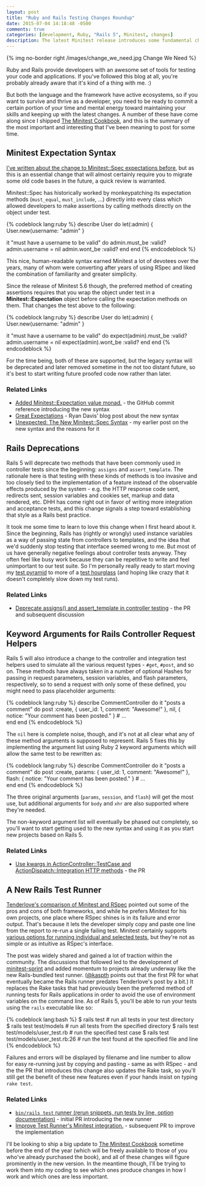 ```yaml
---
layout: post
title: "Ruby and Rails Testing Changes Roundup"
date: 2015-07-04 14:18:48 -0500
comments: true
categories: [development, Ruby, "Rails 5", Minitest, changes]
description: The latest Minitest release introduces some fundamental changes for users of Minitest::Spec expectations. Here's everything you need to know about it.
---
```

{% img no-border right /images/change_we_need.jpg Change We Need %}

Ruby and Rails provide developers with an awesome set of tools for testing your code and applications. If you've followed this blog at all, you're probably already aware that it's kind of a thing with me. :)

But both the language and the framework have active ecosystems, so if you want to survive and thrive as a developer, you need to be ready to commit a certain portion of your time and mental energy toward maintaining your skills and keeping up with the latest changes.  A number of these have come along since I shipped [The Minitest Cookbook](http://chriskottom.com/minitestcookbook/), and this is the summary of the most important and interesting that I've been meaning to post for some time.<!--more-->

## Minitest Expectation Syntax ##

[I've written about the change to Minitest::Spec expectations before](http://chriskottom.com/blog/2015/04/unexpected-the-new-minitest-spec-syntax/), but as this is an essential change that will almost certainly require you to migrate some old code bases in the future, a quick review is warranted.

Minitest::Spec has historically worked by monkeypatching its expectation methods (`must_equal`, `must_include`, &hellip;) directly into every class which allowed developers to make assertions by calling methods directly on the object under test.

{% codeblock lang:ruby %}
describe User do
  let(:admin)  { User.new(username: "admin" }
  
  it "must have a username to be valid" do
    admin.must_be :valid?
    admin.username = nil
    admin.wont_be :valid?
  end
end
{% endcodeblock %}

This nice, human-readable syntax earned Minitest a lot of devotees over the years, many of whom were converting after years of using RSpec and liked the combination of familiarity and greater simplicity.

Since the release of Minitest 5.6 though, the preferred method of creating assertions requires that you wrap the object under test in a __Minitest::Expectation__ object before calling the expectation methods on them.  That changes the test above to the following:

{% codeblock lang:ruby %}
describe User do
  let(:admin)  { User.new(username: "admin" }
  
  it "must have a username to be valid" do
    expect(admin).must_be :valid?
    admin.username = nil
    expect(admin).wont_be :valid?
  end
end
{% endcodeblock %}

For the time being, both of these are supported, but the legacy syntax will be deprecated and later removed sometime in the not too distant future, so it's best to start writing future proofed code now rather than later.

### Related Links ###

* [Added Minitest::Expectation value monad.](https://github.com/seattlerb/minitest/commit/9e78cc974f3ef0d9716f1cca2675753cf5f648d0) - the GitHub commit reference introducing the new syntax
* [Great Expectations](http://blog.zenspider.com/blog/2015/04/great-expectations.html) - Ryan Davis’ blog post about the new syntax
* [Unexpected: The New Minitest::Spec Syntax](http://chriskottom.com/blog/2015/04/unexpected-the-new-minitest-spec-syntax/) - my earlier post on the new syntax and the reasons for it

## Rails Deprecations ##

Rails 5 will deprecate two methods that have been commonly used in controller tests since the beginning: `assigns` and `assert_template`.  The rationale here is that testing with these kinds of methods is too invasive and too closely tied to the implementation of a feature instead of the observable effects produced by the system - e.g. the HTTP response code sent, redirects sent, session variables and cookies set, markup and data rendered, etc.  DHH has come right out in favor of writing more integration and acceptance tests, and this change signals a step toward establishing that style as a Rails best practice.

It took me some time to learn to love this change when I first heard about it.  Since the beginning, Rails has (rightly or wrongly) used instance variables as a way of passing state from controllers to templates, and the idea that we'd suddenly stop testing that interface seemed wrong to me.  But most of us have generally negative feelings about controller tests anyway.  They often feel like busy work because they can be repetitive to write and feel unimportant to our test suite.  So I'm personally really ready to start moving my [test pyramid](http://martinfowler.com/bliki/TestPyramid.html) to more of a [test hourglass](http://www.getautoma.com/blog/the-test-hourglass) (and hoping like crazy that it doesn't completely slow down my test runs).

### Related Links ###

* [Deprecate assigns() and assert_template in controller testing](https://github.com/rails/rails/issues/18950) - the PR and subsequent discussion

## Keyword Arguments for Rails Controller Request Helpers ##

Rails 5 will also introduce a change to the controller and integration test helpers used to simulate all the various request types - `#get`, `#post`, and so on.  These methods have always taken in a number of optional Hashes for passing in request parameters, session variables, and flash parameters, respectively, so to send a request with only some of these defined, you might need to pass placeholder arguments:

{% codeblock lang:ruby %}
describe CommentController do
  it "posts a comment" do
    post :create,
	  { user_id: 1, comment: "Awesome!" },
	  nil,
	  { notice: "Your comment has been posted." }
    # ...	  
  end
end
{% endcodeblock %}

The `nil` here is complete noise, though, and it's not at all clear what any of these method arguments is supposed to represent.  Rails 5 fixes this by implementing the argument list using Ruby 2 keyword arguments which will allow the same test to be rewritten as:

{% codeblock lang:ruby %}
describe CommentController do
  it "posts a comment" do
    post :create,
	  params: { user_id: 1, comment: "Awesome!" },
	  flash: { notice: "Your comment has been posted." }
    # ...	  
  end
end
{% endcodeblock %}

The three original arguments (`params`, `session`, and `flash`) will get the most use, but additional arguments for `body` and `xhr` are also supported where they're needed.

The non-keyword argument list will eventually be phased out completely, so you'll want to start getting used to the new syntax and using it as you start new projects based on Rails 5.

### Related Links ###

* [Use kwargs in ActionController::TestCase and ActionDispatch::Integration HTTP methods](https://github.com/rails/rails/pull/18323) - the PR

## A New Rails Test Runner ##

[Tenderlove's comparison of Minitest and RSpec](http://tenderlovemaking.com/2015/01/23/my-experience-with-minitest-and-rspec.html) pointed out some of the pros and cons of both frameworks, and while he prefers Minitest for his own projects, one place where RSpec shines is in its failure and error output.  That's because it lets the developer simply copy and paste one line from the report to re-run a single failing test.  Minitest certainly supports [various options for running individual and selected tests](http://chriskottom.com/blog/2014/12/command-line-flags-for-minitest-in-the-raw/), but they're not as simple or as intuitive as RSpec's interface.

The post was widely shared and gained a lot of traction within the community.  The discussions that followed led to the development of [minitest-sprint](https://github.com/seattlerb/minitest-sprint) and added momentum to projects already underway like the new Rails-bundled test runner. ([@kaspth](https://twitter.com/kaspth) points out that the first PR for what eventually became the Rails runner predates Tenderlove's post by a bit.) It replaces the Rake tasks that had previously been the preferred method of running tests for Rails applications in order to avoid the use of environment variables on the command line.  As of Rails 5, you'll be able to run your tests using the `rails` executable like so:

{% codeblock lang:bash %}
$ rails test                              # run all tests in your test directory
$ rails test test/models                  # run all tests from the specified directory
$ rails test test/models/user_test.rb     # run the specified test case
$ rails test test/models/user_test.rb:26  # run the test found at the specified file and line
{% endcodeblock %}

Failures and errors will be displayed by filename and line number to allow for easy re-running just by copying and pasting - same as with RSpec - and the the PR that introduces this change also updates the Rake task, so you'll still get the benefit of these new features even if your hands insist on typing `rake test`.

### Related Links ###

* [`bin/rails test` runner (rerun snippets, run tests by line, option documentation)](https://github.com/rails/rails/pull/19216) - initial PR introducing the new runner
* [Improve Test Runner's Minitest integration.](https://github.com/rails/rails/pull/19571) - subsequent PR to improve the implementation


I'll be looking to ship a big update to [The Minitest Cookbook](http://chriskottom.com/minitestcookbook/) sometime before the end of the year (which will be freely available to those of you who've already purchased the book), and all of these changes will figure prominently in the new version.  In the meantime though, I'll be trying to work them into my coding to see which ones produce changes in how I work and which ones are less important.
